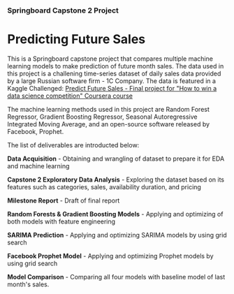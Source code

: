 ### Springboard Capstone 2 Project

# Predicting Future Sales

This is a Springboard capstone project that compares multiple machine learning models to make prediction of future month sales. The data used in this project is a challening time-series dataset of daily sales data provided by a large Russian software firm - 1C Company. The data is featured in a Kaggle Challenged: [Predict Future Sales - Final project for "How to win a data science competition" Coursera course](https://www.kaggle.com/c/competitive-data-science-predict-future-sales/data)

The machine learning methods used in this project are Random Forest Regressor, Gradient Boosting Regressor, Seasonal Autoregressive Integrated Moving Average, and an open-source software released by Facebook, Prophet.

The list of deliverables are introducted below:

**Data Acquisition** - Obtaining and wrangling of dataset to prepare it for EDA and machine learning

**Capstone 2 Exploratory Data Analysis** - Exploring the dataset based on its features such as categories, sales, availability duration, and pricing

**Milestone Report** - Draft of final report

**Random Forests & Gradient Boosting Models** - Applying and optimizing of both models with feature engineering 

**SARIMA Prediction** - Applying and optimizing SARIMA models by using grid search

**Facebook Prophet Model** - Applying and optimizing Prophet models by using grid search

**Model Comparison** - Comparing all four models with baseline model of last month's sales.

